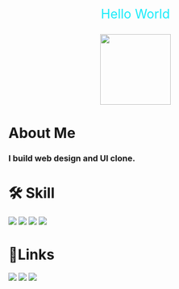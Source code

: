 <p align="center" style="color:#19ECFA; font-size:25px;">Hello World</p>
<p align="center">
<img  align="center" src="https://media.tenor.com/lUFliafCu_MAAAAC/hello.gif" width="140px" muted>
</p>

# About Me 
### I build web design and UI clone.

# 🛠 Skill
<img src="https://img.shields.io/badge/HTML-MASTER-blue?style=for-the-badge&logo=html"> <img src="https://img.shields.io/badge/CSS-MASTER-blue?style=for-the-badge"> <img src="https://img.shields.io/badge/JS-LEARNING-blue?style=for-the-badge">  <img src="https://img.shields.io/badge/NEXT.JS-Learning-blue?style=for-the-badge">

# 🔗Links 
[<img src="https://img.icons8.com/fluency/30/null/internet.png"/>](https://webjeet.me/)
[<img src="https://img.icons8.com/office/30/null/coffee-to-go.png"/>](https://www.buymeacoffee.com/webjeet)
[<img src="https://img.icons8.com/windows/30/null/github.png"/>](https://github.com/Web-Jit/)



